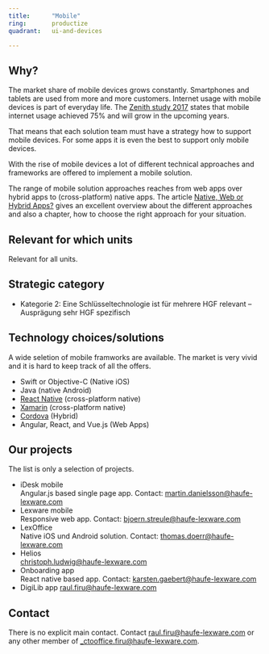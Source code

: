 ```yaml
---
title:      "Mobile"
ring:       productize
quadrant:   ui-and-devices

---
```


## Why? ##

The market share of mobile devices grows constantly. Smartphones and tablets are used from more and more customers.
Internet usage with mobile devices is part of everyday life. The [Zenith study 2017](http://group/websites/prm/ProduktProjekte/PjM%20Dokumente/Anlage_Zenith-Mobile-Avertising-Forecast.pdf) states that mobile internet usage achieved 75% and will grow in the upcoming years.

That means that each solution team must have a strategy how to support mobile devices.
For some apps it is even the best to support only mobile devices.

With the rise of mobile devices a lot of different technical approaches and frameworks are offered to implement a mobile solution.

The range of mobile solution approaches reaches from web apps over hybrid apps to (cross-platform) native apps.
The article [Native, Web or Hybrid Apps?](https://www.mobiloud.com/blog/native-web-or-hybrid-apps/) gives an excellent overview about the different approaches and also a chapter, how to choose the right approach for your situation.

## Relevant for which units ##

Relevant for all units.

## Strategic category ##

- Kategorie 2: Eine Schlüsseltechnologie ist für mehrere HGF relevant – Ausprägung sehr HGF spezifisch

## Technology choices/solutions ##

A wide seletion of mobile framworks are available. The market is very vivid and it is hard to keep track of all the offers.

- Swift or Objective-C (Native iOS)
- Java (native Android)
- [React Native](https://facebook.github.io/react-native/) (cross-platform native)
- [Xamarin](https://www.xamarin.com/) (cross-platform native)
- [Cordova](https://cordova.apache.org/) (Hybrid)
- Angular, React, and Vue.js (Web Apps)

## Our projects ##

The list is only a selection of projects.

- iDesk mobile   
  Angular.js based single page app. Contact: <martin.danielsson@haufe-lexware.com>
- Lexware mobile   
  Responsive web app. Contact: <bjoern.streule@haufe-lexware.com>
- LexOffice   
  Native iOS und Android solution. Contact: <thomas.doerr@haufe-lexware.com>
- Helios   
  <christoph.ludwig@haufe-lexware.com>
- Onboarding app   
  React native based app. Contact: <karsten.gaebert@haufe-lexware.com>
- DigiLib app
  <raul.firu@haufe-lexware.com>

## Contact ##

There is no explicit main contact. Contact <raul.firu@haufe-lexware.com> or any other member of <_ctooffice.firu@haufe-lexware.com>.
